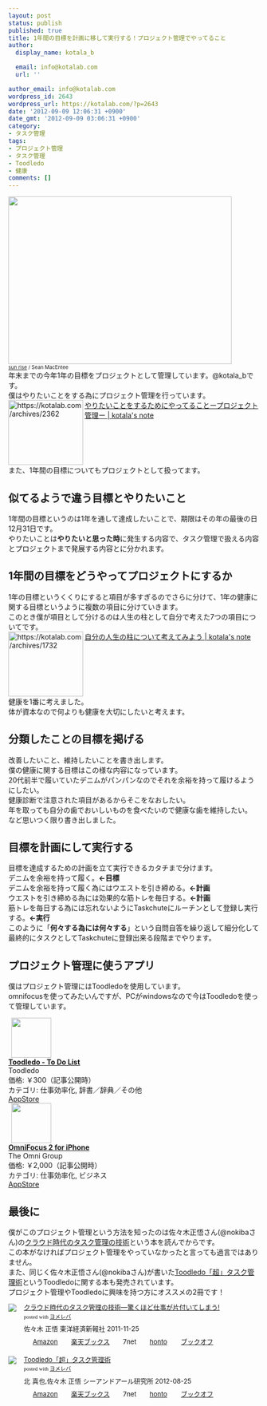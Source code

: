 ```yaml
---
layout: post
status: publish
published: true
title: 1年間の目標を計画に移して実行する！プロジェクト管理でやってること
author:
  display_name: kotala_b

  email: info@kotalab.com
  url: ''

author_email: info@kotalab.com
wordpress_id: 2643
wordpress_url: https://kotalab.com/?p=2643
date: '2012-09-09 12:06:31 +0900'
date_gmt: '2012-09-09 03:06:31 +0900'
category:
- タスク管理
tags:
- プロジェクト管理
- タスク管理
- Toodledo
- 健康
comments: []
---
```

<p><a href="https://kotalab.com/wp-content/uploads/project_120909.jpg" target="_blank"><img src="https://kotalab.com/wp-content/uploads/project_120909.jpg" alt="" title="project_120909" width="448" height="336" class="alignnone size-full wp-image-2654" /></a><br />
<span style="font-size:10px;"><a href="http://www.flickr.com/photos/smemon/5796748733/" target="_blank">sun rise</a> / Sean MacEntee</span><br />
年末までの今年1年の目標をプロジェクトとして管理しています。@kotala_bです。<br />
僕はやりたいことをする為にプロジェクト管理を行っています。<br />
<a href="https://kotalab.com/want-to-do-project-management" target="_blank"><img src="http://capture.heartrails.com/150x130?https://kotalab.com/project-management2" alt="https://kotalab.com/archives/2362" width="150" height="130" align="left" /></a><a href="https://kotalab.com/want-to-do-project-management" target="_blank">やりたいことをするためにやってることープロジェクト管理ー | kotala's note</a><br style="clear:both;" />また、1年間の目標についてもプロジェクトとして扱ってます。<br />
<!--more--></p>
<h2>似てるようで違う目標とやりたいこと</h2>
<p>1年間の目標というのは1年を通して達成したいことで、期限はその年の最後の日12月31日です。<br />
やりたいことは<strong>やりたいと思った時</strong>に発生する内容で、タスク管理で扱える内容とプロジェクトまで発展する内容とに分かれます。</p>
<h2>1年間の目標をどうやってプロジェクトにするか</h2>
<p>1年の目標というくくりにすると項目が多すぎるのでさらに分けて、1年の健康に関する目標というように複数の項目に分けていきます。<br />
このとき僕が項目として分けるのは人生の柱として自分で考えた7つの項目についてです。<br />
<a href="https://kotalab.com/life-plan" target="_blank"><img src="http://capture.heartrails.com/150x130?https://kotalab.com/life-plan" alt="https://kotalab.com/archives/1732" width="150" height="130" align="left" /></a><a href="https://kotalab.com/life-plan" target="_blank">自分の人生の柱について考えてみよう | kotala's note</a><br style="clear:both;" />健康を1番に考えました。<br />
体が資本なので何よりも健康を大切にしたいと考えます。</p>
<h2>分類したことの目標を掲げる</h2>
<p>改善したいこと、維持したいことを書き出します。<br />
僕の健康に関する目標はこの様な内容になっています。<br />
20代前半で履いていたデニムがパンパンなのでそれを余裕を持って履けるようにしたい。<br />
健康診断で注意された項目があるからそこをなおしたい。<br />
年を取っても自分の歯でおいしいものを食べたいので健康な歯を維持したい。<br />
など思いつく限り書き出しました。</p>
<h2>目標を計画にして実行する</h2>
<p>目標を達成するための計画を立て実行できるカタチまで分けます。<br />
デニムを余裕を持って履く。<strong>&larr;目標</strong><br />
デニムを余裕を持って履く為にはウエストを引き締める。<strong>&larr;計画</strong><br />
ウエストを引き締める為には効果的な筋トレを毎日する。<strong>&larr;計画</strong><br />
筋トレを毎日する為には忘れないようにTaskchuteにルーチンとして登録し実行する。<strong>&larr;実行</strong><br />
このように「<strong>何々する為には何々する</strong>」という自問自答を繰り返して細分化して最終的にタスクとしてTaskchuteに登録出来る段階までやります。</p>
<h2>プロジェクト管理に使うアプリ</h2>
<p>僕はプロジェクト管理にはToodledoを使用しています。<br />
omnifocusを使ってみたいんですが、PCがwindowsなので今はToodledoを使って管理しています。</p>
<div class="applink">
<div class="applinkimg"><a href="https://itunes.apple.com/jp/app/toodledo-to-do-list/id292755387?mt=8&uo=4&at=10l4yU" rel="nofollow" target="_blank"><img hspace="6" src="http://a598.phobos.apple.com/us/r30/Purple4/v4/11/bb/f4/11bbf46b-5fed-9b36-dd6a-5a27acc9f79f/mzl.ozhmjjdz.png" width="80" /></a></div>
<div class="applinktext">
<div class="applinktitle"><strong><a href="https://itunes.apple.com/jp/app/toodledo-to-do-list/id292755387?mt=8&uo=4&at=10l4yU" rel="nofollow" target="_blank">Toodledo - To Do List</a></strong></div>
<div class="applinkinfo">Toodledo</div>
<div class="applinkinfo">価格: ￥300（記事公開時）</div>
<div class="applinkinfo">カテゴリ: 仕事効率化, 辞書／辞典／その他</div>
</div>
<div class="clear"></div>
<div class="appstorelink"><a href="https://itunes.apple.com/jp/app/toodledo-to-do-list/id292755387?mt=8&uo=4&at=10l4yU" rel="nofollow" target="_blank">AppStore</a></div>
</div>
<div class="applink">
<div class="applinkimg"><a href="https://itunes.apple.com/jp/app/omnifocus-2-for-iphone/id690305341?mt=8&uo=4&at=10l4yU" rel="nofollow" target="_blank"><img hspace="6" src="http://a1060.phobos.apple.com/us/r30/Purple/v4/01/2f/47/012f4721-4ac7-83b1-e2b3-e2c61fc2ac56/mzl.thhoqixx.png" width="80" /></a></div>
<div class="applinktext">
<div class="applinktitle"><strong><a href="https://itunes.apple.com/jp/app/omnifocus-2-for-iphone/id690305341?mt=8&uo=4&at=10l4yU" rel="nofollow" target="_blank">OmniFocus 2 for iPhone</a></strong></div>
<div class="applinkinfo">The Omni Group</div>
<div class="applinkinfo">価格: ￥2,000（記事公開時）</div>
<div class="applinkinfo">カテゴリ: 仕事効率化, ビジネス</div>
</div>
<div class="clear"></div>
<div class="appstorelink"><a href="https://itunes.apple.com/jp/app/omnifocus-2-for-iphone/id690305341?mt=8&uo=4&at=10l4yU" rel="nofollow" target="_blank">AppStore</a></div>
</div>
<h2>最後に</h2>
<p>僕がこのプロジェクト管理という方法を知ったのは佐々木正悟さん(@nokibaさん)の<a href="http://www.amazon.co.jp/exec/obidos/asin/4492580948/same-22/" rel="nofollow" name="booklink" target="_blank">クラウド時代のタスク管理の技術</a>という本を読んでからです。<br />
この本がなければプロジェクト管理をやっていなかったと言っても過言ではありません。<br />
また、同じく佐々木正悟さん(@nokibaさん)が書いた<a href="http://www.amazon.co.jp/exec/obidos/asin/4863541112/same-22/" rel="nofollow" name="booklink" target="_blank">Toodledo「超」タスク管理術</a>というToodledoに関する本も発売されています。<br />
プロジェクト管理やToodledoに興味を持つ方にオススメの2冊です！</p>
<div class="booklink-box" style="text-align:left;padding-bottom:20px;font-size:small;/zoom: 1;overflow: hidden;">
<div class="booklink-image" style="float:left;margin:0 15px 10px 0;"><a href="http://www.amazon.co.jp/exec/obidos/asin/4492580948/same-22/" name="booklink" rel="nofollow" target="_blank"><img src="http://ecx.images-amazon.com/images/I/41Uk63c9VWL._SL160_.jpg" style="border: none;" /></a></div>
<div class="booklink-info" style="line-height:120%;/zoom: 1;overflow: hidden;">
<div class="booklink-name" style="margin-bottom:10px;line-height:120%"><a href="http://www.amazon.co.jp/exec/obidos/asin/4492580948/same-22/" rel="nofollow" name="booklink" target="_blank">クラウド時代のタスク管理の技術―驚くほど仕事が片付いてしまう!</a>
<div class="booklink-powered-date" style="font-size:8pt;margin-top:5px;font-family:verdana;line-height:120%">posted with <a href="http://yomereba.com" target="_blank">ヨメレバ</a></div>
</div>
<div class="booklink-detail" style="margin-bottom:5px;">佐々木 正悟 東洋経済新報社 2011-11-25    </div>
<div class="booklink-link2" style="margin-top:10px;">
<div class="shoplinkamazon" style="display:inline;margin-right:5px;background: url('http://img.yomereba.com/tam_y.gif') 0 0 no-repeat;padding: 2px 0 2px 18px;white-space: nowrap;"><a href="http://www.amazon.co.jp/exec/obidos/asin/4492580948/same-22/" rel="nofollow" target="_blank" title="アマゾン" >Amazon</a></div>
<div class="shoplinkrakuten" style="display:inline;margin-right:5px;background: url('http://img.yomereba.com/tam_y.gif') 0 -50px no-repeat;padding: 2px 0 2px 18px;white-space: nowrap;"><a href="http://hb.afl.rakuten.co.jp/hgc/0fa7afc8.bbfc196a.0fa7afc9.d56c38f1/?pc=http%3A%2F%2Fbooks.rakuten.co.jp%2Frb%2F11380563%2F%3Fscid%3Daf_ich_link_urltxt%26m%3Dhttp%3A%2F%2Fm.rakuten.co.jp%2Fev%2Fbook%2F" rel="nofollow" target="_blank" title="楽天ブックス" >楽天ブックス</a></div>
<div class="shoplinkseven" style="display:inline;margin-right:5px;background: url('http://img.yomereba.com/tam_y.gif') 0 -100px no-repeat;padding: 2px 0 2px 18px;white-space: nowrap;"><span class="removed_link" title="http://click.linksynergy.com/fs-bin/click?id=d2yYUp776R4&amp;subid=&amp;offerid=197738.1&amp;type=10&amp;tmpid=1787&amp;RD_PARM1=http%253A%252F%252Fwww.7netshopping.jp%252Fbooks%252Fsearch_result%252F%253Fctgy%253Dbooks%2526code%253D4492580948">7net</span></div>
<div class="shoplinkbk1" style="display:inline;margin-right:5px;background: url('http://img.yomereba.com/tam_y.gif') 0 -150px no-repeat;padding: 2px 0 2px 18px;white-space: nowrap;"><a href="http://ck.jp.ap.valuecommerce.com/servlet/referral?sid=2967684&pid=881104827&vc_url=http%3A%2F%2Fhonto.jp%2Fnetstore%2Fsearch_021_104492580948.html%3Fsrchf%3D1%26srchGnrNm%3D1" target="_blank" title="bk1" >honto<img src="http://ad.jp.ap.valuecommerce.com/servlet/gifbanner?sid=2967684&pid=881104827" height="1" width="1" border="0"></a></div>
<div class="shoplinkbookoff" style="display:inline;margin-right:5px;background: url('http://img.yomereba.com/tam_y.gif') 0 -200px no-repeat;padding: 2px 0 2px 18px;white-space: nowrap;"><a href="http://click.linksynergy.com/fs-bin/click?id=d2yYUp776R4&subid=&offerid=169505.1&type=10&tmpid=3677&RD_PARM1=http%253A%252F%252Fwww.bookoffonline.co.jp%252Fdisplay%252FL001%252Cbg%253D12%252Cq%253D9784492580943" rel="nofollow" target="_blank" title="ブックオフオンライン" >ブックオフ</a></div>
</div>
</div>
<div class="booklink-footer" style="clear: left"></div>
</div>
<div class="booklink-box" style="text-align:left;padding-bottom:20px;font-size:small;/zoom: 1;overflow: hidden;">
<div class="booklink-image" style="float:left;margin:0 15px 10px 0;"><a href="http://www.amazon.co.jp/exec/obidos/asin/4863541112/same-22/" name="booklink" rel="nofollow" target="_blank"><img src="http://ecx.images-amazon.com/images/I/51ul5aFvXpL._SL160_.jpg" style="border: none;" /></a></div>
<div class="booklink-info" style="line-height:120%;/zoom: 1;overflow: hidden;">
<div class="booklink-name" style="margin-bottom:10px;line-height:120%"><a href="http://www.amazon.co.jp/exec/obidos/asin/4863541112/same-22/" rel="nofollow" name="booklink" target="_blank">Toodledo「超」タスク管理術</a>
<div class="booklink-powered-date" style="font-size:8pt;margin-top:5px;font-family:verdana;line-height:120%">posted with <a href="http://yomereba.com" target="_blank">ヨメレバ</a></div>
</div>
<div class="booklink-detail" style="margin-bottom:5px;">北 真也,佐々木 正悟 シーアンドアール研究所 2012-08-25    </div>
<div class="booklink-link2" style="margin-top:10px;">
<div class="shoplinkamazon" style="display:inline;margin-right:5px;background: url('http://img.yomereba.com/tam_y.gif') 0 0 no-repeat;padding: 2px 0 2px 18px;white-space: nowrap;"><a href="http://www.amazon.co.jp/exec/obidos/asin/4863541112/same-22/" rel="nofollow" target="_blank" title="アマゾン" >Amazon</a></div>
<div class="shoplinkrakuten" style="display:inline;margin-right:5px;background: url('http://img.yomereba.com/tam_y.gif') 0 -50px no-repeat;padding: 2px 0 2px 18px;white-space: nowrap;"><a href="http://hb.afl.rakuten.co.jp/hgc/0fa7afc8.bbfc196a.0fa7afc9.d56c38f1/?pc=http%3A%2F%2Fbooks.rakuten.co.jp%2Frb%2F11778096%2F%3Fscid%3Daf_ich_link_urltxt%26m%3Dhttp%3A%2F%2Fm.rakuten.co.jp%2Fev%2Fbook%2F" rel="nofollow" target="_blank" title="楽天ブックス" >楽天ブックス</a></div>
<div class="shoplinkseven" style="display:inline;margin-right:5px;background: url('http://img.yomereba.com/tam_y.gif') 0 -100px no-repeat;padding: 2px 0 2px 18px;white-space: nowrap;"><span class="removed_link" title="http://click.linksynergy.com/fs-bin/click?id=d2yYUp776R4&amp;subid=&amp;offerid=197738.1&amp;type=10&amp;tmpid=1787&amp;RD_PARM1=http%253A%252F%252Fwww.7netshopping.jp%252Fbooks%252Fsearch_result%252F%253Fctgy%253Dbooks%2526code%253D4863541112">7net</span></div>
<div class="shoplinkbk1" style="display:inline;margin-right:5px;background: url('http://img.yomereba.com/tam_y.gif') 0 -150px no-repeat;padding: 2px 0 2px 18px;white-space: nowrap;"><a href="http://ck.jp.ap.valuecommerce.com/servlet/referral?sid=2967684&pid=881104827&vc_url=http%3A%2F%2Fhonto.jp%2Fnetstore%2Fsearch_021_104863541112.html%3Fsrchf%3D1%26srchGnrNm%3D1" target="_blank" title="bk1" >honto<img src="http://ad.jp.ap.valuecommerce.com/servlet/gifbanner?sid=2967684&pid=881104827" height="1" width="1" border="0"></a></div>
<div class="shoplinkbookoff" style="display:inline;margin-right:5px;background: url('http://img.yomereba.com/tam_y.gif') 0 -200px no-repeat;padding: 2px 0 2px 18px;white-space: nowrap;"><a href="http://click.linksynergy.com/fs-bin/click?id=d2yYUp776R4&subid=&offerid=169505.1&type=10&tmpid=3677&RD_PARM1=http%253A%252F%252Fwww.bookoffonline.co.jp%252Fdisplay%252FL001%252Cbg%253D12%252Cq%253D9784863541115" rel="nofollow" target="_blank" title="ブックオフオンライン" >ブックオフ</a></div>
</div>
</div>
<div class="booklink-footer" style="clear: left"></div>
</div>
